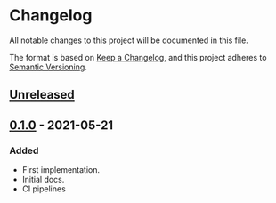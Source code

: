 # Changelog

All notable changes to this project will be documented in this file.

The format is based on [Keep a Changelog](https://keepachangelog.com/en/1.0.0/),
and this project adheres to [Semantic Versioning](https://semver.org/spec/v2.0.0.html).

## [Unreleased]

[comment]: <> (### Fixed)

[comment]: <> (### Changed)

[comment]: <> (### Removed)

## [0.1.0] - 2021-05-21

### Added

- First implementation.
- Initial docs.
- CI pipelines


[unreleased]: https://github.com/messagebird/python-grpc-argument-validator/compare/v0.1.0...HEAD
[0.1.0]: https://github.com/messagebird/python-grpc-argument-validator/releases/tag/v0.1.0
